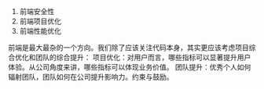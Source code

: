 

1. 前端安全性
2. 前端项目优化
3. 前端性能优化


前端是最大最杂的一个方向。我们除了应该关注代码本身，其实更应该考虑项目综合优化和团队的综合提升：
项目优化：对用户而言，哪些指标可以显著提升用户体验。从公司角度来讲，哪些指标可以体现业务价值。
团队提升：优秀个人如何辐射团队，团队如何在公司提升影响力。约束与鼓励。